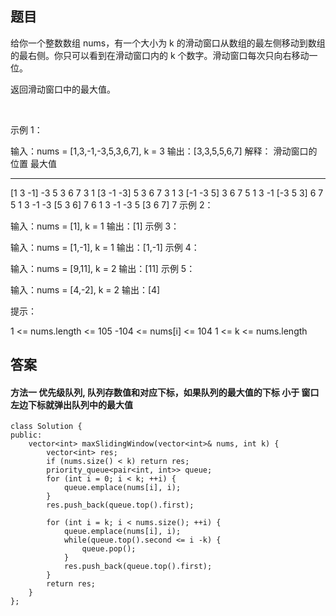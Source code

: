 ## 题目
给你一个整数数组 nums，有一个大小为 k 的滑动窗口从数组的最左侧移动到数组的最右侧。你只可以看到在滑动窗口内的 k 个数字。滑动窗口每次只向右移动一位。

返回滑动窗口中的最大值。

 

示例 1：

输入：nums = [1,3,-1,-3,5,3,6,7], k = 3
输出：[3,3,5,5,6,7]
解释：
滑动窗口的位置                最大值
---------------               -----
[1  3  -1] -3  5  3  6  7       3
 1 [3  -1  -3] 5  3  6  7       3
 1  3 [-1  -3  5] 3  6  7       5
 1  3  -1 [-3  5  3] 6  7       5
 1  3  -1  -3 [5  3  6] 7       6
 1  3  -1  -3  5 [3  6  7]      7
示例 2：

输入：nums = [1], k = 1
输出：[1]
示例 3：

输入：nums = [1,-1], k = 1
输出：[1,-1]
示例 4：

输入：nums = [9,11], k = 2
输出：[11]
示例 5：

输入：nums = [4,-2], k = 2
输出：[4]
 

提示：

1 <= nums.length <= 105
-104 <= nums[i] <= 104
1 <= k <= nums.length
## 答案

####  方法一 优先级队列, 队列存数值和对应下标，如果队列的最大值的下标 小于 窗口左边下标就弹出队列中的最大值
```
class Solution {
public:
    vector<int> maxSlidingWindow(vector<int>& nums, int k) {
        vector<int> res;
        if (nums.size() < k) return res;
        priority_queue<pair<int, int>> queue;
        for (int i = 0; i < k; ++i) {
            queue.emplace(nums[i], i);
        }
        res.push_back(queue.top().first);

        for (int i = k; i < nums.size(); ++i) {
            queue.emplace(nums[i], i);
            while(queue.top().second <= i -k) {
                queue.pop();
            }
            res.push_back(queue.top().first);
        }
        return res;
    }
};
```
